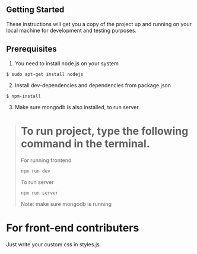 ## Getting Started

These instructions will get you a copy of the project up and running on your local machine for development and testing purposes.

## Prerequisites

1. You need to install node.js on your system

```
$ sudo apt-get install nodejs
```

2. Install dev-dependencies and dependencies from package.json

```
$ npm-install
```

3. Make sure mongodb is also installed, to run server.

> # To run project, type the following command in the terminal.
>
> For running frontend
>
> ```
> npm run dev
> ```
>
> To run server
>
> ```
> npm run server
> ```
>
> Note: make sure mongodb is running

# For front-end contributers

Just write your custom css in styles.js
